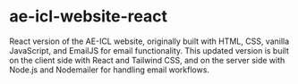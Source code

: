 # ae-icl-website-react
React version of the AE-ICL website, originally built with HTML, CSS, vanilla JavaScript, and EmailJS for email functionality. This updated version is built on the client side with React and Tailwind CSS, and on the server side with Node.js and Nodemailer for handling email workflows.
